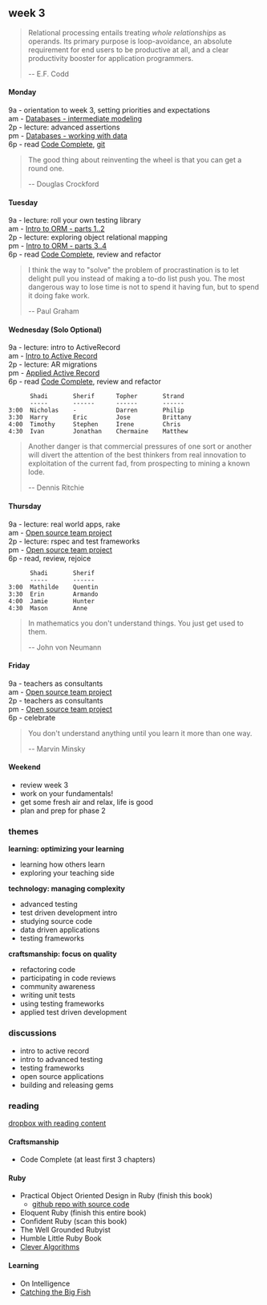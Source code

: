 ## week 3

> Relational processing entails treating *whole relationships* as operands. Its primary purpose is loop-avoidance, an absolute requirement for end users to be productive at all, and a clear productivity booster for application programmers.
> 
> -- E.F. Codd

#### Monday
9a - orientation to week 3, setting priorities and expectations  
am - [Databases - intermediate modeling](https://github.com/banana-slugs-2014/week-2-challenge-database-modeling)  
2p - lecture: advanced assertions  
pm - [Databases - working with data](https://github.com/banana-slugs-2014/week-3-challenge-working-with-data)  
6p - read [Code Complete](https://www.dropbox.com/s/pmpgjd9tl15wllu/Code%20Complete.pdf), [git](http://pcottle.github.io/learnGitBranching/)  

> The good thing about reinventing the wheel is that you can get a round one.
> 
> -- Douglas Crockford

#### Tuesday
9a - lecture: roll your own testing library  
am - [Intro to ORM - parts 1..2](https://github.com/banana-slugs-2014/week-3-challenge-intro-to-orm)  
2p - lecture: exploring object relational mapping  
pm - [Intro to ORM - parts 3..4](https://github.com/banana-slugs-2014/week-3-challenge-intro-to-orm)  
6p - read [Code Complete](https://www.dropbox.com/s/pmpgjd9tl15wllu/Code%20Complete.pdf), review and refactor  

> I think the way to "solve" the problem of procrastination is to let delight pull you instead of making a to-do list push you.  The most dangerous way to lose time is not to spend it having fun, but to spend it doing fake work.
> 
> -- Paul Graham

#### Wednesday (Solo Optional)  
9a - lecture: intro to ActiveRecord  
am - [Intro to Active Record](https://github.com/banana-slugs-2014/week-3-challenge-intro-to-active-record)  
2p - lecture: AR migrations  
pm - [Applied Active Record](https://github.com/banana-slugs-2014/week-3-challenge-applied-active-record)  
6p - read [Code Complete](https://www.dropbox.com/s/pmpgjd9tl15wllu/Code%20Complete.pdf), review and refactor  

```text
      Shadi       Sherif      Topher       Strand
      -----       ------      ------       ------
3:00  Nicholas    -           Darren       Philip
3:30  Harry       Eric        Jose         Brittany
4:00  Timothy     Stephen     Irene        Chris
4:30  Ivan        Jonathan    Chermaine    Matthew
```

> Another danger is that commercial pressures of one sort or another will divert the attention of the best thinkers from real innovation to exploitation of the current fad, from prospecting to mining a known lode.
> 
> -- Dennis Ritchie

#### Thursday  
9a - lecture: real world apps, rake  
am - [Open source team project](https://github.com/banana-slugs-2014/week-3-challenge-oss-team-project)  
2p - lecture: rspec and test frameworks  
pm - [Open source team project](https://github.com/banana-slugs-2014/week-3-challenge-oss-team-project)  
6p - read, review, rejoice  

```text
      Shadi       Sherif
      -----       ------ 
3:00  Mathilde    Quentin
3:30  Erin        Armando
4:00  Jamie       Hunter
4:30  Mason       Anne
```

> In mathematics you don't understand things. You just get used to them.
> 
> -- John von Neumann

#### Friday
9a - teachers as consultants  
am - [Open source team project](https://github.com/banana-slugs-2014/week-3-challenge-oss-team-project)  
2p - teachers as consultants  
pm - [Open source team project](https://github.com/banana-slugs-2014/week-3-challenge-oss-team-project)  
6p - celebrate  
 
> You don't understand anything until you learn it more than one way.
> 
> -- Marvin Minsky

#### Weekend
- review week 3   
- work on your fundamentals!  
- get some fresh air and relax, life is good  
- plan and prep for phase 2  


### themes

**learning: optimizing your learning**  
- learning how others learn
- exploring your teaching side


**technology: managing complexity**  
- advanced testing  
- test driven development intro 
- studying source code
- data driven applications
- testing frameworks


**craftsmanship: focus on quality**  
- refactoring code  
- participating in code reviews  
- community awareness  
- writing unit tests
- using testing frameworks
- applied test driven development

### discussions

- intro to active record
- intro to advanced testing
- testing frameworks
- open source applications
- building and releasing gems


### reading

[dropbox with reading content](https://www.dropbox.com/sh/ldrnf12rpx78eye/Kb1a8z2LFx)

#### Craftsmanship

- Code Complete (at least first 3 chapters)

#### Ruby

- Practical Object Oriented Design in Ruby (finish this book)
  - [github repo with source code](https://github.com/skmetz/poodr)
- Eloquent Ruby (finish this entire book)
- Confident Ruby (scan this book)
- The Well Grounded Rubyist
- Humble Little Ruby Book
- [Clever Algorithms](http://www.cleveralgorithms.com/nature-inspired/index.html)


#### Learning

- On Intelligence
- [Catching the Big Fish](http://www.youtube.com/watch?v=3QsTnxUTx7U)
